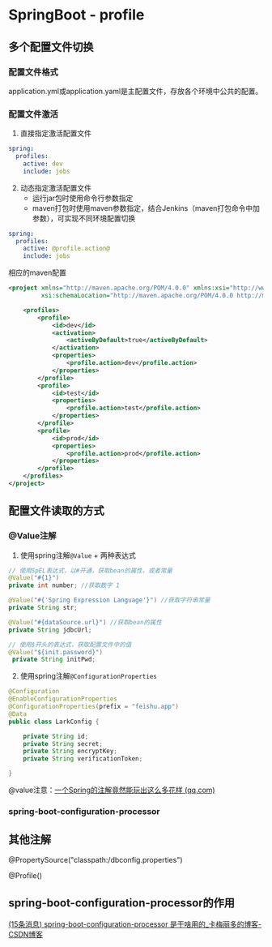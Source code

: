 # SpringBoot - profile

## 多个配置文件切换

### 配置文件格式

application.yml或application.yaml是主配置文件，存放各个环境中公共的配置。

### 配置文件激活

1. 直接指定激活配置文件

```yaml
spring:
  profiles:
    active: dev
    include: jobs
```

2. 动态指定激活配置文件
   - 运行jar包时使用命令行参数指定
   - maven打包时使用maven参数指定，结合Jenkins（maven打包命令中加参数），可实现不同环境配置切换

```yaml
spring:
  profiles:
    active: @profile.action@
    include: jobs
```

相应的maven配置

```xml
<project xmlns="http://maven.apache.org/POM/4.0.0" xmlns:xsi="http://www.w3.org/2001/XMLSchema-instance"
         xsi:schemaLocation="http://maven.apache.org/POM/4.0.0 http://maven.apache.org/maven-v4_0_0.xsd">

    <profiles>
        <profile>
            <id>dev</id>
            <activation>
                <activeByDefault>true</activeByDefault>
            </activation>
            <properties>
                <profile.action>dev</profile.action>
            </properties>
        </profile>
        <profile>
            <id>test</id>
            <properties>
                <profile.action>test</profile.action>
            </properties>
        </profile>
        <profile>
            <id>prod</id>
            <properties>
                <profile.action>prod</profile.action>
            </properties>
        </profile>
    </profiles>
</project>
```

## 配置文件读取的方式

### @Value注解

1. 使用spring注解`@Value` + 两种表达式

```java
// 使用SpEL表达式，以#开通，获取bean的属性，或者常量
@Value("#{1}")  
private int number; //获取数字 1  

@Value("#{'Spring Expression Language'}") //获取字符串常量  
private String str;  

@Value("#{dataSource.url}") //获取bean的属性  
private String jdbcUrl;  

// 使用$开头的表达式，获取配置文件中的值
@Value("${init.password}")  
 private String initPwd;
```



2. 使用spring注解`@ConfigurationProperties`

```java
@Configuration
@EnableConfigurationProperties
@ConfigurationProperties(prefix = "feishu.app")
@Data
public class LarkConfig {

    private String id;
    private String secret;
    private String encryptKey;
    private String verificationToken;

}
```

@value注意：[一个Spring的注解竟然能玩出这么多花样 (qq.com)](https://mp.weixin.qq.com/s/MqthQ803CpzLdLmNXrKmEQ)



### spring-boot-configuration-processor

## 其他注解

@PropertySource("classpath:/dbconfig.properties")

@Profile()

## spring-boot-configuration-processor的作用

[(15条消息) spring-boot-configuration-processor 是干啥用的_卡梅丽多的博客-CSDN博客](https://blog.csdn.net/yuhan_0590/article/details/85100246)

